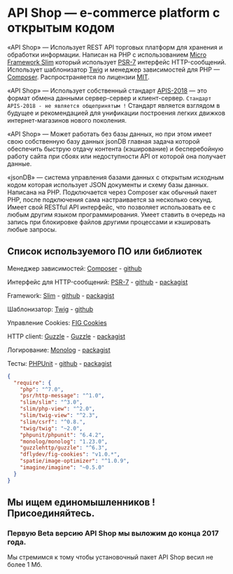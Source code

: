 # API Shop — e-commerce platform с открытым кодом

«API Shop» — Использует REST API торговых платформ для хранения и обработки информации. Написан на PHP с использованием [Micro Framework Slim](https://github.com/slimphp) который использует [PSR-7](http://www.php-fig.org/psr/psr-7/) интерфейс HTTP-сообщений. Использует шаблонизатор [Twig](https://github.com/twigphp/Twig/) и менеджер зависимостей для PHP — [Composer](https://github.com/composer). Распространяется по лицензии [MIT](https://opensource.org/licenses/MIT).

«API Shop» — Использует собственный стандарт [APIS-2018](https://github.com/pllano/APIS-2018/) — это формат обмена данными сервер-сервер и клиент-сервер. `Стандарт APIS-2018 - не является общепринятым !` Стандарт является взглядом в будущее и рекомендацией для унификации построения легких движков интернет-магазинов нового поколения.

«API Shop» — Может работать без базы данных, но при этом имеет свою собственную базу данных jsonDB главная задача которой обеспечить быструю отдачу контента (кэширование) и бесперебойную работу сайта при сбоях или недоступности API от которой она получает данные.

«jsonDB» — система управления базами данных с открытым исходным кодом которая использует JSON документы и схему базы данных. Написана на PHP. Подключается через Composer как обычный пакет PHP, после подключения сама настраивается за несколько секунд. Имеет свой RESTful API интерфейс, что позволяет использовать ее с любым другим языком программирования. Умеет ставить в очередь на запись при блокировке файлов другими процессами и кэшировать любые запросы.

## Список используемого ПО или библиотек

Менеджер зависимостей: [Composer](https://getcomposer.org/) - [github](https://github.com/composer)

Интерфейс для HTTP-сообщений: [PSR-7](http://www.php-fig.org/psr/psr-7/) - [github](https://github.com/php-fig/http-message) - [packagist](https://packagist.org/packages/psr/http-message)

Framework: [Slim](https://www.slimframework.com/) - [github](https://github.com/slimphp) - [packagist](https://packagist.org/packages/slim/slim)

Шаблонизатор: [Twig](https://twig.symfony.com/) - [github](https://github.com/twigphp/Twig/)

Управление Cookies: [FIG Cookies](https://github.com/dflydev/dflydev-fig-cookies)

HTTP client: [Guzzle](http://docs.guzzlephp.org/en/stable/) - [Guzzle](https://github.com/guzzle/guzzle) - [packagist](https://packagist.org/packages/guzzlehttp/guzzle)

Логирование: [Monolog](https://github.com/Seldaek/monolog) - [packagist](https://packagist.org/packages/monolog/monolog)

Тесты: [PHPUnit](https://phpunit.de/) - [github](https://github.com/sebastianbergmann/phpunit) - [packagist](https://packagist.org/packages/phpunit/phpunit)

```json
{
  "require": {
    "php": "^7.0",
    "psr/http-message": "^1.0",
    "slim/slim": "^3.0",
    "slim/php-view": "^2.0",
    "slim/twig-view": "^2.3",
    "slim/csrf": "^0.8.",
    "twig/twig": "~2.0",
    "phpunit/phpunit": "6.4.2",
    "monolog/monolog": "1.23.0",
    "guzzlehttp/guzzle": "^6.3",
    "dflydev/fig-cookies": "v1.0.*",
    "spatie/image-optimizer": "^1.0.9",
    "imagine/imagine": "~0.5.0"
  }
}
```

## Мы ищем единомышленников ! Присоединяйтесь.

### Первую Beta версию API Shop мы выложим до конца 2017 года.
Мы стремимся к тому чтобы установочный пакет API Shop весил не более 1 Мб.
